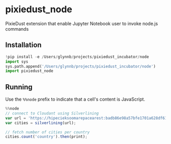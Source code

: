 # pixiedust_node

PixieDust extension that enable Jupyter Notebook user to invoke node.js commands

## Installation

```python
!pip install -e /Users/glynnb/projects/pixiedust_incubator/node
import sys
sys.path.append('/Users/glynnb/projects/pixiedust_incubator/node')
import pixiedust_node
```

## Running

Use the `%%node` prefix to indicate that a cell's content is JavaScript.

```js
%%node
// connect to Cloudant using Silverlining
var url = 'https://hipecieksoomarepacearest:badb86e98a57bfe1701a628df6151e7039c4d802@reader.cloudant.com/cities';
var cities = silverlining(url);

// fetch number of cities per country
cities.count('country').then(print);
```